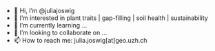 - 👋 Hi, I’m @juliajoswig
- 👀 I’m interested in plant traits | gap-filling | soil health | sustainability
- 🌱 I’m currently learning ...
- 💞️ I’m looking to collaborate on ...
- 📫 How to reach me: julia.joswig[at]geo.uzh.ch

<!---
juliajoswig/juliajoswig is a ✨ special ✨ repository because its `README.md` (this file) appears on your GitHub profile.
You can click the Preview link to take a look at your changes.
--->
